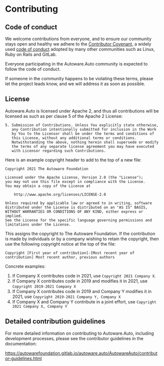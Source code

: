 # Contributing

## Code of conduct

We welcome contributions from everyone, and to ensure our community stays open and healthy
we adhere to the [Contributor Covenant](https://www.contributor-covenant.org/), a widely
used [code of conduct](/CODE_OF_CONDUCT.md) adopted by many other communities such as
Linux, Ruby on Rails and GitLab.

Everyone participating in the Autoware.Auto community is expected to follow the code of
conduct.

If someone in the community happens to be violating these terms, please let the project
leads know, and we will address it as soon as possible.

## License

Autoware.Auto is licensed under Apache 2, and thus all contributions will be licensed as such
as per clause 5 of the Apache 2 License:

~~~
5. Submission of Contributions. Unless You explicitly state otherwise,
   any Contribution intentionally submitted for inclusion in the Work
   by You to the Licensor shall be under the terms and conditions of
   this License, without any additional terms or conditions.
   Notwithstanding the above, nothing herein shall supersede or modify
   the terms of any separate license agreement you may have executed
   with Licensor regarding such Contributions.
~~~

Here is an example copyright header to add to the top of a new file:

```
Copyright 2021 The Autoware Foundation

Licensed under the Apache License, Version 2.0 (the "License");
you may not use this file except in compliance with the License.
You may obtain a copy of the License at

    http://www.apache.org/licenses/LICENSE-2.0

Unless required by applicable law or agreed to in writing, software
distributed under the License is distributed on an "AS IS" BASIS,
WITHOUT WARRANTIES OR CONDITIONS OF ANY KIND, either express or implied.
See the License for the specific language governing permissions and
limitations under the License.
```

This assigns the copyright to The Autoware Foundation. If the contribution is made by individuals or
by a company wishing to retain the copyright, then use the following copyright notice at the top of the file:

```
Copyright [First year of contribution]-[Most recent year of contribution] Most recent author, previous authors
```

Concrete examples:

1. If Company X contributes code in 2021, use `Copyright 2021 Company X`.
2. If Company X contributes code in 2019 and modifies it in 2021, use `Copyright 2019-2021 Company X`
3. If Company X contributes code in 2019 and Company Y modifies it in 2021, use `Copyright 2019-2021 Company Y, Company X`
4. If Company X and Company Y contribute in a joint effort, use `Copyright 2021 Company X, Company Y`

## Detailed contribution guidelines

For more detailed information on contributing to Autoware.Auto, including development processes,
please see the contributor guidelines in the documentation:

https://autowarefoundation.gitlab.io/autoware.auto/AutowareAuto/contributor-guidelines.html
